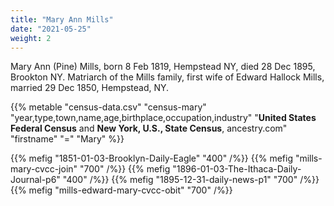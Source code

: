 ```yaml
---
title: "Mary Ann Mills"
date: "2021-05-25"
weight: 2
---
```


Mary Ann (Pine) Mills, born 8 Feb 1819, Hempstead NY, died 28 Dec 1895, Brookton NY. Matriarch of the Mills family, first wife of Edward Hallock Mills, married 29 Dec 1850, Hempstead, NY.

<!--more-->

{{% metable "census-data.csv" "census-mary" "year,type,town,name,age,birthplace,occupation,industry" "**United States Federal Census** and **New York, U.S., State Census**, ancestry.com" "firstname" "=" "Mary" %}}

{{% mefig "1851-01-03-Brooklyn-Daily-Eagle" "400" /%}}
{{% mefig "mills-mary-cvcc-join" "700" /%}}
{{% mefig "1896-01-03-The-Ithaca-Daily-Journal-p6" "400" /%}}
{{% mefig "1895-12-31-daily-news-p1" "700" /%}}
{{% mefig "mills-edward-mary-cvcc-obit" "700" /%}}


